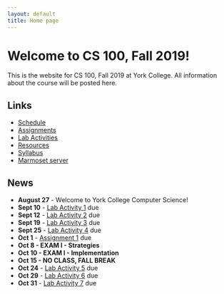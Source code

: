 ```yaml
---
layout: default
title: Home page
---
```


# Welcome to CS 100, Fall 2019!

This is the website for CS 100, Fall 2019 at York College.
All information about the course will be posted here.

## Links

* [Schedule](schedule.html)
* [Assignments](assign/index.html)
* [Lab Activities](labs/index.html)
* [Resources](resources/index.html)
* [Syllabus](syllabus.html)
* [Marmoset server](https://cs.ycp.edu/marmoset)

## News

* **August 27** - Welcome to York College Computer Science!
* **Sept 10** - [Lab Activity 1](labs/CS100_Lab1.pdf) due
* **Sept 12** - [Lab Activity 2](labs/CS100_Lab2.pdf) due
* **Sept 19** - [Lab Activity 3](labs/CS100_Lab3.pdf) due
* **Sept 25** - [Lab Activity 4](labs/CS100_Lab4.pdf) due
* **Oct 1**   - [Assignment 1](assign/CS100_Assign1.pdf) due
* **Oct 8   - EXAM I - Strategies**
* **Oct 10   - EXAM I - Implementation**
* **Oct 15 - NO CLASS, FALL BREAK**
* **Oct 24** - [Lab Activity 5](labs/CS100_Lab5.pdf) due
* **Oct 29** - [Lab Activity 6](labs/CS100_Lab6.pdf) due
* **Oct 31** - [Lab Activity 7](labs/CS100_Lab7.pdf) due

<!--
* **Oct 26** - [Lab Activity 5](labs/CPADS_Lab5.pdf) due
* **Oct 31** - [Lab Activity 6](labs/CPADS_Lab6.pdf) due
* **Nov 2**  - [Lab Activity 7](labs/CPADS_Lab7.pdf) due
* **Nov 11** - [Assignment 2](assign/CPADS_Assign2.pdf) due
* **Nov 14** - [Lab Activity 8](labs/CPADS_Lab8.pdf) due
* **Nov 16** - [Lab Activity 9](labs/CPADS_Lab9.pdf) due
* **Dec 7    - EXAM 2 - Written**
* **Dec 8**  - [Assignment 3](assign/CPADS_Assign3.pdf) due for 120% credit
* **Dec 12** - [Assignment 3](assign/CPADS_Assign3.pdf) due for 100% credit
* **Dec 14   - FINAL EXAM - Programming**
-->
